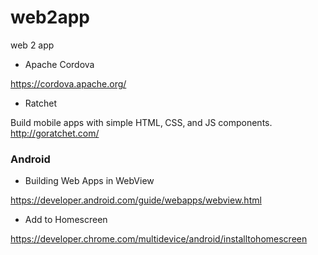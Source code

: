 # web2app
web 2 app

- Apache Cordova

https://cordova.apache.org/

- Ratchet 

Build mobile apps with simple HTML‚ CSS‚ and JS components.
http://goratchet.com/

### Android 

- Building Web Apps in WebView

https://developer.android.com/guide/webapps/webview.html

- Add to Homescreen

https://developer.chrome.com/multidevice/android/installtohomescreen
